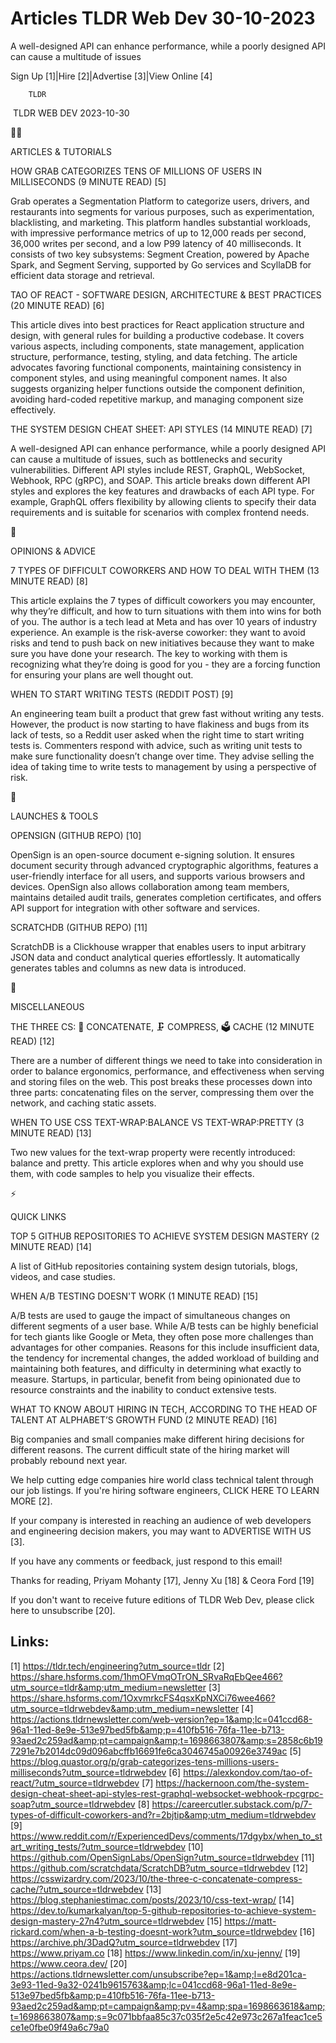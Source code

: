 # Articles TLDR Web Dev 30-10-2023

A well-designed API can enhance performance, while a poorly designed
API can cause a multitude of issues  

Sign Up [1]|Hire [2]|Advertise [3]|View Online [4] 

		TLDR 

 TLDR WEB DEV 2023-10-30

🧑‍💻 

ARTICLES & TUTORIALS

 HOW GRAB CATEGORIZES TENS OF MILLIONS OF USERS IN MILLISECONDS (9
MINUTE READ) [5] 

 Grab operates a Segmentation Platform to categorize users, drivers,
and restaurants into segments for various purposes, such as
experimentation, blacklisting, and marketing. This platform handles
substantial workloads, with impressive performance metrics of up to
12,000 reads per second, 36,000 writes per second, and a low P99
latency of 40 milliseconds. It consists of two key subsystems: Segment
Creation, powered by Apache Spark, and Segment Serving, supported by
Go services and ScyllaDB for efficient data storage and retrieval. 

 TAO OF REACT - SOFTWARE DESIGN, ARCHITECTURE & BEST PRACTICES (20
MINUTE READ) [6] 

 This article dives into best practices for React application
structure and design, with general rules for building a productive
codebase. It covers various aspects, including components, state
management, application structure, performance, testing, styling, and
data fetching. The article advocates favoring functional components,
maintaining consistency in component styles, and using meaningful
component names. It also suggests organizing helper functions outside
the component definition, avoiding hard-coded repetitive markup, and
managing component size effectively. 

 THE SYSTEM DESIGN CHEAT SHEET: API STYLES (14 MINUTE READ) [7] 

 A well-designed API can enhance performance, while a poorly designed
API can cause a multitude of issues, such as bottlenecks and security
vulnerabilities. Different API styles include REST, GraphQL,
WebSocket, Webhook, RPC (gRPC), and SOAP. This article breaks down
different API styles and explores the key features and drawbacks of
each API type. For example, GraphQL offers flexibility by allowing
clients to specify their data requirements and is suitable for
scenarios with complex frontend needs. 

🧠 

OPINIONS & ADVICE

 7 TYPES OF DIFFICULT COWORKERS AND HOW TO DEAL WITH THEM (13 MINUTE
READ) [8] 

 This article explains the 7 types of difficult coworkers you may
encounter, why they’re difficult, and how to turn situations with
them into wins for both of you. The author is a tech lead at Meta and
has over 10 years of industry experience. An example is the
risk-averse coworker: they want to avoid risks and tend to push back
on new initiatives because they want to make sure you have done your
research. The key to working with them is recognizing what they’re
doing is good for you - they are a forcing function for ensuring your
plans are well thought out. 

 WHEN TO START WRITING TESTS (REDDIT POST) [9] 

 An engineering team built a product that grew fast without writing
any tests. However, the product is now starting to have flakiness and
bugs from its lack of tests, so a Reddit user asked when the right
time to start writing tests is. Commenters respond with advice, such
as writing unit tests to make sure functionality doesn’t change over
time. They advise selling the idea of taking time to write tests to
management by using a perspective of risk. 

🚀 

LAUNCHES & TOOLS

 OPENSIGN (GITHUB REPO) [10] 

 OpenSign is an open-source document e-signing solution. It ensures
document security through advanced cryptographic algorithms, features
a user-friendly interface for all users, and supports various browsers
and devices. OpenSign also allows collaboration among team members,
maintains detailed audit trails, generates completion certificates,
and offers API support for integration with other software and
services. 

 SCRATCHDB (GITHUB REPO) [11] 

 ScratchDB is a Clickhouse wrapper that enables users to input
arbitrary JSON data and conduct analytical queries effortlessly. It
automatically generates tables and columns as new data is introduced. 

🎁 

MISCELLANEOUS

 THE THREE CS: 🤝 CONCATENATE, 🗜️ COMPRESS, 🗳️ CACHE (12
MINUTE READ) [12] 

 There are a number of different things we need to take into
consideration in order to balance ergonomics, performance, and
effectiveness when serving and storing files on the web. This post
breaks these processes down into three parts: concatenating files on
the server, compressing them over the network, and caching static
assets. 

 WHEN TO USE CSS TEXT-WRAP:BALANCE VS TEXT-WRAP:PRETTY (3 MINUTE READ)
[13] 

 Two new values for the text-wrap property were recently introduced:
balance and pretty. This article explores when and why you should use
them, with code samples to help you visualize their effects. 

⚡ 

QUICK LINKS

 TOP 5 GITHUB REPOSITORIES TO ACHIEVE SYSTEM DESIGN MASTERY (2 MINUTE
READ) [14] 

 A list of GitHub repositories containing system design tutorials,
blogs, videos, and case studies. 

 WHEN A/B TESTING DOESN'T WORK (1 MINUTE READ) [15] 

 A/B tests are used to gauge the impact of simultaneous changes on
different segments of a user base. While A/B tests can be highly
beneficial for tech giants like Google or Meta, they often pose more
challenges than advantages for other companies. Reasons for this
include insufficient data, the tendency for incremental changes, the
added workload of building and maintaining both features, and
difficulty in determining what exactly to measure. Startups, in
particular, benefit from being opinionated due to resource constraints
and the inability to conduct extensive tests. 

 WHAT TO KNOW ABOUT HIRING IN TECH, ACCORDING TO THE HEAD OF TALENT AT
ALPHABET’S GROWTH FUND (2 MINUTE READ) [16] 

 Big companies and small companies make different hiring decisions for
different reasons. The current difficult state of the hiring market
will probably rebound next year. 

 We help cutting edge companies hire world class technical talent
through our job listings. If you're hiring software engineers, CLICK
HERE TO LEARN MORE [2]. 

If your company is interested in reaching an audience of web
developers and engineering decision makers, you may want to ADVERTISE
WITH US [3]. 

If you have any comments or feedback, just respond to this email! 

Thanks for reading, 
Priyam Mohanty [17], Jenny Xu [18] & Ceora Ford [19] 

If you don't want to receive future editions of TLDR Web Dev,
please click here to unsubscribe [20]. 

 

Links:
------
[1] https://tldr.tech/engineering?utm_source=tldr
[2] https://share.hsforms.com/1hmOFVmqOTrON_SRvaRqEbQee466?utm_source=tldr&amp;utm_medium=newsletter
[3] https://share.hsforms.com/1OxvmrkcFS4qsxKpNXCi76wee466?utm_source=tldrwebdev&amp;utm_medium=newsletter
[4] https://actions.tldrnewsletter.com/web-version?ep=1&amp;lc=041ccd68-96a1-11ed-8e9e-513e97bed5fb&amp;p=410fb516-76fa-11ee-b713-93aed2c259ad&amp;pt=campaign&amp;t=1698663807&amp;s=2858c6b197291e7b2014dc09d096abcffb16691fe6ca3046745a00926e3749ac
[5] https://blog.quastor.org/p/grab-categorizes-tens-millions-users-milliseconds?utm_source=tldrwebdev
[6] https://alexkondov.com/tao-of-react/?utm_source=tldrwebdev
[7] https://hackernoon.com/the-system-design-cheat-sheet-api-styles-rest-graphql-websocket-webhook-rpcgrpc-soap?utm_source=tldrwebdev
[8] https://careercutler.substack.com/p/7-types-of-difficult-coworkers-and?r=2bjtip&amp;utm_medium=tldrwebdev
[9] https://www.reddit.com/r/ExperiencedDevs/comments/17dgybx/when_to_start_writing_tests/?utm_source=tldrwebdev
[10] https://github.com/OpenSignLabs/OpenSign?utm_source=tldrwebdev
[11] https://github.com/scratchdata/ScratchDB?utm_source=tldrwebdev
[12] https://csswizardry.com/2023/10/the-three-c-concatenate-compress-cache/?utm_source=tldrwebdev
[13] https://blog.stephaniestimac.com/posts/2023/10/css-text-wrap/
[14] https://dev.to/kumarkalyan/top-5-github-repositories-to-achieve-system-design-mastery-27n4?utm_source=tldrwebdev
[15] https://matt-rickard.com/when-a-b-testing-doesnt-work?utm_source=tldrwebdev
[16] https://archive.ph/3DadQ?utm_source=tldrwebdev
[17] https://www.priyam.co
[18] https://www.linkedin.com/in/xu-jenny/
[19] https://www.ceora.dev/
[20] https://actions.tldrnewsletter.com/unsubscribe?ep=1&amp;l=e8d201ca-3e93-11ed-9a32-0241b9615763&amp;lc=041ccd68-96a1-11ed-8e9e-513e97bed5fb&amp;p=410fb516-76fa-11ee-b713-93aed2c259ad&amp;pt=campaign&amp;pv=4&amp;spa=1698663618&amp;t=1698663807&amp;s=9c071bbfaa85c37c035f2e5c42e973c267a1feac1ce5ce1e0fbe09f49a6c79a0